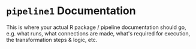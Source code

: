 `pipeline1` Documentation
=========================

This is where your actual R package / pipeline documentation should go, e.g.
what runs, what connections are made, what's required for execution, the
transformation steps & logic, etc.
